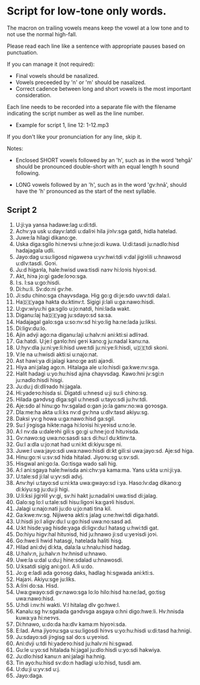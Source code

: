 # Script for low-tone only words.

The macron on trailing vowels means keep the vowel at a low tone and to not use
the normal high-fall.

Please read each line like a sentence with appropriate pauses based on punctuation.

If you can manage it (not required):

* Final vowels should be nasalized.
* Vowels preceeded by 'n' or 'm' should be nasalized.
* Correct cadence between long and short vowels is the most important consideration.

Each line needs to be recorded into a separate file with the filename indicating the
script number as well as the line number.

* Example for script 1, line 12: 1-12.mp3

If you don't like your pronunciation for any line, skip it.

Notes:

* Enclosed SHORT vowels followed by an 'h', such as in the word 'tehgā' should be
pronounced double-short with an equal length h sound following.

* LONG vowels followed by an 'h', such as in the word 'gv:hnā', should have the 'h'
pronounced as the start of the next syllable.


## Script 2

1. U:ji:ya yansa hadawe:lag u:di:tdi.
2. Achv:ya usk u:dayv:latdi u:daliɂi hila jiɂlv:sga gatdi, hidla hatelad.
3. Juwe:la hilagi dikano:ge.
4. Uska diga:sgilo hi:neɂvsi u:hne:jo:di kuwa. U:di:tasdi ju:nadlo:hisd hadajagala udli.
5. Jayo:dag u:su:ligosd nigaweɂa u:yv:hwi:tdi v:dal jigiɂlili u:hnawosd u:dlv:tasdi. Goɂi.
6. Ju:d higaɂla, hale:hwisd uwa:tisdi naɂv hi:loɂis hiyoɂi:sd.
7. Akt, hiɂa jo:gi gade:loɂo:sga.
8. I:s. I:sa u:go:hisdi.
9. Di:hu:li. Sv:do:ni gv:he.
10. Ji:sdu chino:sga chayvsdaga. Hig go:g di:je:sdo uwv:tdi dala:l.
11. Ha:de:yaga hakta du:ktinv:t. Sigigi ji:lali u:ga:nawo:hisdi.
12. U:gv:wiyu:hi ga:sgilo u:jo:natdi, hini:lada wakt.
13. Diganu:laj ha:de:yag ju:sdayo:sd sa:sa.
14. Hadajagal galo:sga u:so:nv:sd hi:yo:lig ha:ne:lada ju:liksi.
15. Di:ligv:du:lo.
16. Ajin advji ago:na diganu:laji u:halv:ni ani:kti:si adliɂad.
17. Ga:hatdi. U:je:l gaɂlo:hni geɂi kano:g ju:nadal kanu:na.
18. U:hyv:dla ju:ni:ye:li:hisd uwe:tdi ju:ni:ye:li:hisdi, u:de:tdi skoni.
19. V:le na u:hwisdi akti:si u:najo:nat.
20. Ast hawi:ya di:jalagi kano:ge asti ajaɂdi.
21. Hiya ani:jalag ago:n. Hitalaga ale u:lo:hisdi ga:kwe:nv:sga.
22. Halit hadagi u:yo:hu:hisd ajina chayvsdag. Kawo:hni jv:sgi:n ju:nadlo:hisdi hisgi.
23. Ju:du:j di:dliɂado hi:jagala.
24. Hi:yadeɂo:hisda si. Digatdi u:hnesd u:ji su:li chino:sg.
25. Hilada gaɂdvsg diga:sgil u:hnesdi u:tayo:sdi ju:hv:tdi.
26. Aje:sdo al hinu:go hv:sgalad o:gan jo:la ganv:no:wa goɂosga.
27. Dla:me:ha akta u:li:ks nv:d gv:hna u:dlv:tasd akiyu:sg.
28. Daksi yv:g howa u:ga:nawo:hisd ga:sgil.
29. Su:l jiɂgisga hikte:naga hi:loɂisi hi:yeɂisd u:no:le.
30. A:l nv:da u:daleɂhi gili:s go:gi u:hne:jo:d hituɂisda.
31. Gv:nawo:sg uwa:no:sasdi sa:s di:hu:l du:ktinv:ta.
32. Gu:l a:dla u:jo:nat had u:ni:kt di:kiyu:sge ni.
33. Juwe:l uwa:jayo:sdi uwa:nawo:hisdi di:kt gili:si uwa:jayo:sd. Aje:sd higa.
34. Hinu:go:ɂi u:sv:sd hida hitalad. Jiyoɂu:sg u:sv:sdi.
35. Hisgwal ani:go:la. Go:tisga wado sali hig.
36. A:l ani:sgaya hale:hwisda ani:chv:ya kama:ma. Yans u:kta u:ni:ji:ya.
37. U:tale:sd ji:lal u:yv:sdi advj.
38. Anv:hyi u:tayo:sd u:ni:kta uwa:gwayo:sd i:ya. Haso:lv:dag dikano:g di:kiyu:sg ju:du:ji higi.
39. U:li:ksi jigiɂlil yv:gi, sv:hi hakt ju:nadaliɂi uwa:tisd di:jalag.
40. Galo:sg lo:l u:tale:sdi hisu:ligoɂi ka:gaɂli hisduɂi.
41. Jalagi u:najo:nati ju:do u:jo:nati tina kil.
42. Ga:kwe:nv:sg. Nijiweɂa akti:s jalag u:ne:hwi:tdi diga:hatdi.
43. U:hisdi jo:l aligv:du:l u:go:hisd uwa:no:sasd ad.
44. U:kt hisde:yag hisde:yaga di:ligv:du:l hatasg u:hwi:tdi gat.
45. Do:hiyu higv:hal hituɂisd, hid ju:hnawo ji:sd u:yeɂisdi joɂi.
46. Go:hwe:li hwid hatasgi, hatelada haliti hisg.
47. Hilad ani:dvj di:kta, dala:la u:hnalu:hisd hadag.
48. U:halv:n, ju:halv:n hv:hnisd u:hnawo.
49. Uwe:la u:dal u:du:j hine:sdalad u:hnawosdi.
50. U:ksatdi sigig ani:go:l. A:li u:do.
51. Jo:g e:ladi ada goɂosg daks, hadlag hi:sgwada ani:kti:s.
52. Hajaɂi. Akiyu:sge ju:liks.
53. A:liɂi do:sa. Hisd.
54. Uwa:gwayo:sdi gv:nawo:sga lo:lo hilo:hisd ha:ne:lad, go:tisg uwa:nawo:hisd.
55. U:hdi i:nv:hi wakti. V:l hitalag dlv go:hwe:l.
56. Kanalu:sg hv:sgalada gaɂdvsga asgaya o:hni digo:hwe:li. Hv:hnisda kuwa:ya hi:neɂvs.
57. Di:hnawo, u:do:da ha:dlv kama:m hiyoɂi:sda.
58. E:lad. Ama jiyoɂu:sga u:su:ligosdi hiɂvs u:yo:hu:hisdi u:di:tasd ha:hnigi.
59. Ju:sdayo:sdi jiɂgisg sal do:s u:yeɂisd.
60. Ani:dvji u:tdi hi:yadeɂo:hisd ju:halv:ni hi:sgwad.
61. Gu:le u:yo:sd hitalada hi:jagal ju:dlo:hisdi u:yo:sdi hakwiya.
62. Ju:dlo:hisd kanu:n ani:jalagi ha:hnig.
63. Tin ayo:hu:hisd sv:do:n hadlagi u:lo:hisd, tusdi am.
64. U:du:ji u:yv:sd u:j.
65. Jayo:daga.
